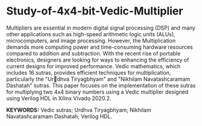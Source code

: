 # Study-of-4x4-bit-Vedic-Multiplier

Multipliers are essential in modern digital signal processing (DSP) and many other applications such as high-speed arithmetic logic units (ALUs), microcomputers, and image processing. However, the Multiplication demands more computing power and time-consuming hardware resources compared to addition and subtraction. With the recent rise of portable electronics, designers are looking for ways to enhancing the efficiency of current designs for improved performance. Vedic mathematics, which includes 16 sutras, provides efficient techniques for multiplication, particularly the "Urdhva Tiryagbhyam" and "Nikhilam Navatashcaramam Dashatah" sutras. This paper focuses on the implementation of these sutras for multiplying two 4x4 binary numbers using a Vedic multiplier designed using Verilog HDL in Xilinx Vivado 2020.2.


**KEYWORDS:** Vedic sutras; Urdhva Tiryagbhyam; Nikhilam Navatashcaramam Dashatah; Verilog HDL.
